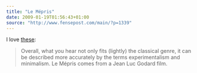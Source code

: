 ```yaml
---
title: "Le Mépris"
date: 2009-01-19T01:56:43+01:00
source: "http://www.fensepost.com/main/?p=1339"
---
```


I love [these](http://aerotone.300l600.de/index.php?aid=95):

> Overall, what you hear not only fits (lightly) the classical genre, it can be described more accurately by the terms experimentalism and minimalism. Le Mépris comes from a Jean Luc Godard film.
